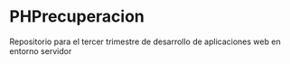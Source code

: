 # PHPrecuperacion
Repositorio para el tercer trimestre de desarrollo de aplicaciones web en entorno servidor
